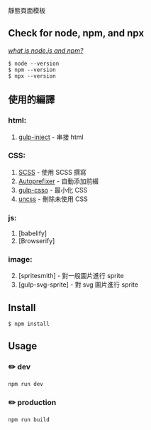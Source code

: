 靜態頁面模板

## Check for node, npm, and npx

_[what is node.js and npm?](https://miahsuwork.medium.com/%E7%AC%AC%E4%BA%8C%E9%80%B1-%E4%B8%8D%E5%86%8D%E8%88%87-node-js-npm-%E6%93%A6%E8%82%A9%E8%80%8C%E9%81%8E-fb188b3baf20)_

```
$ node --version
$ npm --version
$ npx --version
```

## 使用的編譯

### html:

1. [gulp-inject](https://github.com/klei/gulp-inject) - 串接 html

### CSS:

1. [SCSS](https://www.npmjs.com/package/gulp-sass) - 使用 SCSS 撰寫
1. [Autoprefixer](https://www.npmjs.com/package/autoprefixer) - 自動添加前綴
1. [gulp-csso](https://www.npmjs.com/package/gulp-csso) - 最小化 CSS
1. [uncss](https://www.npmjs.com/package/postcss-uncss) - 刪除未使用 CSS

### js:

1. [babelify]
2. [Browserify]

### image:

<!-- 1. [imageMin] - 圖片最小化 -->

2. [spritesmith] - 對一般圖片進行 sprite
3. [gulp-svg-sprite] - 對 svg 圖片進行 sprite

## Install

```
$ npm install
```

## Usage

### ✏️ dev

```
npm run dev
```

### ✏️ production

```
npm run build
```
